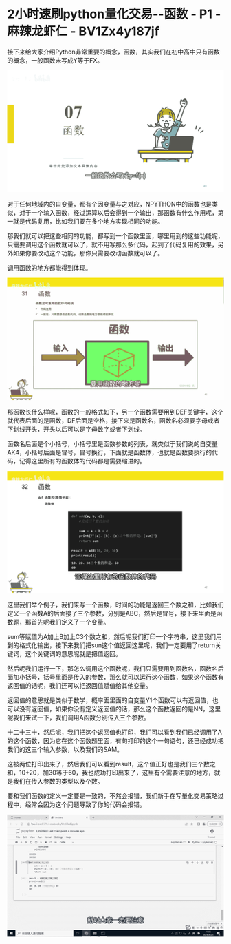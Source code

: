 # 2小时速刷python量化交易--函数 - P1 - 麻辣龙虾仁 - BV1Zx4y187jf

接下来给大家介绍Python非常重要的概念，函数，其实我们在初中高中只有函数的概念，一般函数未写成Y等于FX。



![](img/c4f80d525c7c218526ff68840a42a7af_1.png)

对于任何地域内的自变量，都有个因变量与之对应，NPYTHON中的函数也是类似，对于一个输入函数，经过运算以后会得到一个输出，那函数有什么作用呢，第一就是代码复用，比如我们要在多个地方实现相同的功能。

那我们就可以把这些相同的功能，都写到一个函数里面，哪里用到的这些功能呢，只需要调用这个函数就可以了，就不用写那么多代码，起到了代码复用的效果，另外如果你要改动这个功能，那你只需要改动函数就可以了。

调用函数的地方都能得到体现。

![](img/c4f80d525c7c218526ff68840a42a7af_3.png)

那函数长什么样呢，函数的一般格式如下，另一个函数需要用到DEF关键字，这个就代表后面的是函数，DF后面是空格，接下来是函数名，函数名必须要字母或者下划线开头，开头以后可以是字母数字或者下划线。

函数名后面是个小括号，小括号里是函数参数的列表，就类似于我们说的自变量AK4，小括号后面是冒号，冒号换行，下面就是函数体，也就是函数要执行的代码，记得这里所有的函数体的代码都是需要缩进的。



![](img/c4f80d525c7c218526ff68840a42a7af_5.png)

这里我们举个例子，我们来写一个函数，时间的功能是返回三个数之和，比如我们定义一个函数A的后面接了三个参数，分别是ABC，然后是冒号，接下来里面是函数题，那首先呢我们定义了一个变量。

sum等赋值为A加上B加上C3个数之和，然后呢我们打印一个字符串，这里我们用到的格式化输出，接下来我们把sun这个值返回这里呢，我们一定要用了return关键词，这个关键词的意思呢就是把值返回。

然后呢我们运行一下，那怎么调用这个函数呢，我们只需要用到函数名，函数名后面加小括号，括号里面是传入的参数，那么就可以运行这个函数，如果这个函数有返回值的话呢，我们还可以把返回值赋值给其他变量。

返回值的意思就是类似于数学，概率面里面的自变量Y1个函数可以有返回值，也可以没有返回值，如果你没有定义返回值的话，那么这个函数返回的是NN，这里呢我们来试一下，我们调用A函数分别传入三个参数。

十二十三十，然后呢，我们把这个返回值也打印，我们可以看到我们已经调用了A的这个函数，因为它在这个函数题里面，有句打印的这个一句语句，还已经成功把我们的这三个输入参数，以及我们的SAM。

这被两位打印出来了，然后我们可以看到result，这个值正好也是我们三个数之和，10+20，加30等于60，我也成功打印出来了，这里有个需要注意的地方，就是我们在传入参数的类型以及个数。

要和我们函数的定义一定要是一致的，不然会报错，我们新手在写量化交易策略过程中，经常会因为这个问题导致了你的代码会报错。



![](img/c4f80d525c7c218526ff68840a42a7af_7.png)
